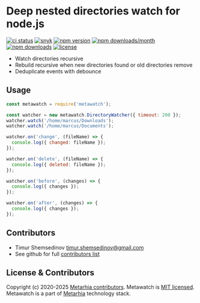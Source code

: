 # Deep nested directories watch for node.js

[![ci status](https://github.com/metarhia/metawatch/workflows/Testing%20CI/badge.svg)](https://github.com/metarhia/metawatch/actions?query=workflow%3A%22Testing+CI%22+branch%3Amaster)
[![snyk](https://snyk.io/test/github/metarhia/metawatch/badge.svg)](https://snyk.io/test/github/metarhia/metawatch)
[![npm version](https://badge.fury.io/js/metawatch.svg)](https://badge.fury.io/js/metawatch)
[![npm downloads/month](https://img.shields.io/npm/dm/metawatch.svg)](https://www.npmjs.com/package/metawatch)
[![npm downloads](https://img.shields.io/npm/dt/metawatch.svg)](https://www.npmjs.com/package/metawatch)
[![license](https://img.shields.io/badge/license-MIT-blue.svg)](https://github.com/metarhia/metawatch/blob/master/LICENSE)

- Watch directories recursive
- Rebuild recursive when new directories found or old directories remove
- Deduplicate events with debounce

## Usage

```js
const metawatch = require('metawatch');

const watcher = new metawatch.DirectoryWatcher({ timeout: 200 });
watcher.watch('/home/marcus/Downloads');
watcher.watch('/home/marcus/Documents');

watcher.on('change', (fileName) => {
  console.log({ changed: fileName });
});

watcher.on('delete', (fileName) => {
  console.log({ deleted: fileName });
});

watcher.on('before', (changes) => {
  console.log({ changes });
});

watcher.on('after', (changes) => {
  console.log({ changes });
});
```

## Contributors

- Timur Shemsedinov <timur.shemsedinov@gmail.com>
- See github for full [contributors list](https://github.com/metarhia/metawatch/graphs/contributors)

## License & Contributors

Copyright (c) 2020-2025 [Metarhia contributors](https://github.com/metarhia/metawatch/graphs/contributors).
Metawatch is [MIT licensed](./LICENSE).
Metawatch is a part of [Metarhia](https://github.com/metarhia) technology stack.

